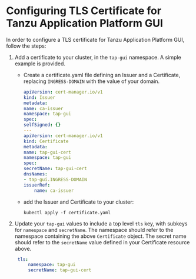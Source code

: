 # Configuring TLS Certificate for Tanzu Application Platform GUI

In order to configure a TLS certificate for Tanzu Application Platform GUI, follow the steps:

1. Add a certificate to your cluster, in the `tap-gui` namespace. A simple example is provided.
    
    * Create a certificate.yaml file defining an Issuer and a Certificate, replacing `INGRESS-DOMAIN` with the value of your domain.

        ```yaml
        apiVersion: cert-manager.io/v1
        kind: Issuer
        metadata:
        name: ca-issuer
        namespace: tap-gui
        spec:
        selfSigned: {}
        ---
        apiVersion: cert-manager.io/v1
        kind: Certificate
        metadata:
        name: tap-gui-cert
        namespace: tap-gui
        spec:
        secretName: tap-gui-cert
        dnsNames:
        - tap-gui.INGRESS-DOMAIN
        issuerRef:
            name: ca-issuer
        ```
    * add the Issuer and Certificate to your cluster:

        ```kubectl apply -f certificate.yaml```

2. Update your `tap-gui` values to include a top level `tls` key, with subkeys for `namespace` and `secretName`. The namespace should refer to the namespace containing the above `Certificate` object. The secret name should refer to the `secretName` value defined in your Certificate resource above.
   ```yaml
    tls:
        namespace: tap-gui
        secretName: tap-gui-cert
   ```